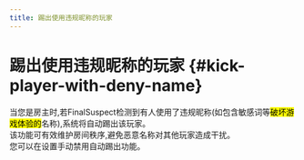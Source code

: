 ```yaml
---
title: 踢出使用违规昵称的玩家
---
```


# 踢出使用违规昵称的玩家 {#kick-player-with-deny-name}

当您是房主时,若FinalSuspect检测到有人使用了违规昵称(如包含敏感词等<mark>破坏游戏体验的</mark>名称),系统将自动踢出该玩家。\
该功能可有效维护房间秩序,避免恶意名称对其他玩家造成干扰。\
您可以在设置手动禁用自动踢出功能。